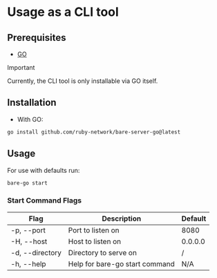 # Usage as a CLI tool

## Prerequisites 
- [GO](https://golang.org/doc/install)

> [!IMPORTANT]  
> Currently, the CLI tool is only installable via GO itself.

## Installation

- With GO:
```bash
go install github.com/ruby-network/bare-server-go@latest
```

## Usage

For use with defaults run:
```bash
bare-go start
```

### Start Command Flags

| Flag | Description | Default |
| ---- | ----------- | ------- |
| -p, --port   | Port to listen on | 8080 |
| -H, --host   | Host to listen on | 0.0.0.0 |
| -d, --directory | Directory to serve on | / |
| -h, --help | Help for bare-go start command | N/A |
